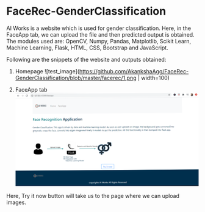 # FaceRec-GenderClassification

AI Works is a website which is used for gender classification. Here, in the FaceApp tab, we can upload the file and then predicted output is obtained. The modules used are: OpenCV, Numpy, Pandas, Matplotlib, Scikit Learn, Machine Learning, Flask, HTML, CSS, Bootstrap and JavaScript.

Following are the snippets of the website and outputs obtained:

1. Homepage
![test_image](https://github.com/AkankshaAgg/FaceRec-GenderClassification/blob/master/facerec/1.png | width=100)

2. FaceApp tab
![test_image2](https://github.com/AkankshaAgg/FaceRec-GenderClassification/blob/master/facerec/2.png)

Here, Try it now button will take us to the page where we can upload images.
